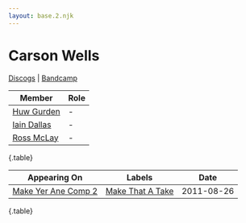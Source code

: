 ```yaml
---
layout: base.2.njk
---
```


# Carson Wells

[Discogs](https://www.discogs.com/artist/3116722-Carson-Wells) | [Bandcamp](https://carsonwells.bandcamp.com/)

| Member | Role |
|---|---|
| [Huw Gurden](../huw-gurden) | - |
| [Iain Dallas](../iain-dallas) | - |
| [Ross McLay](../ross-mclay) | - |

{.table}

| Appearing On | Labels | Date |
|---|---|---|
[Make Yer Ane Comp 2](../../releases/various-make-yer-ane-comp-2) | [Make That A Take](../../labels/make-that-a-take) | 2011-08-26 |

{.table}